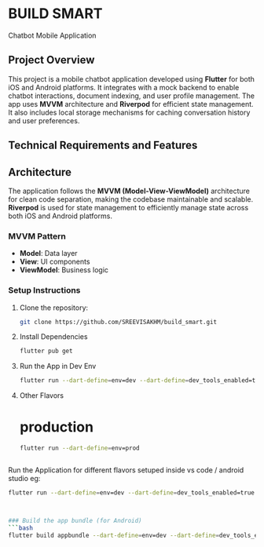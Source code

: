 # BUILD SMART

Chatbot Mobile Application 

## Project Overview
This project is a mobile chatbot application developed using **Flutter** for both iOS and Android platforms. It integrates with a mock backend  to enable chatbot interactions, document indexing, and user profile management. The app uses **MVVM** architecture and **Riverpod** for efficient state management. It also includes local storage mechanisms for caching conversation history and user preferences.


## Technical Requirements and Features


## Architecture
The application follows the **MVVM (Model-View-ViewModel)** architecture for clean code separation, making the codebase maintainable and scalable. **Riverpod** is used for state management to efficiently manage state across both iOS and Android platforms.
   ### MVVM Pattern  
   - **Model**: Data layer 
   - **View**: UI components  
   - **ViewModel**: Business logic 



### Setup Instructions
1. Clone the repository:
   ```bash
   git clone https://github.com/SREEVISAKHM/build_smart.git

2. Install Dependencies
   ```bash
   flutter pub get

3. Run the App
   in Dev Env

   ```bash
   flutter run --dart-define=env=dev --dart-define=dev_tools_enabled=true

4. Other  Flavors

   # production
   ```bash 
   flutter run --dart-define=env=prod
   


Run the Application for different flavors setuped inside vs code / android studio eg:

   ```bash
   flutter run --dart-define=env=dev --dart-define=dev_tools_enabled=true



### Build the app bundle (for Android)   
  ```bash
  flutter build appbundle --dart-define=env=dev --dart-define=dev_tools_enabled=true

